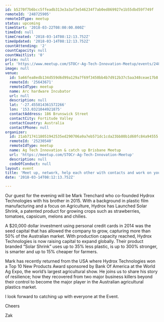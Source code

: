 ```yaml
---
id: b5270f7b6bcc5ffeadb313e3a3af3e546234f7ab0ed869927e1b55dbd59f749f
remoteId: '248725905'
remoteIdType: meetup
status: upcoming
timeStart: '2018-03-22T08:00:00.000Z'
timeEnd: null
timeCreated: '2018-03-14T08:12:13.752Z'
timeUpdated: '2018-03-14T08:12:13.752Z'
countAttending: '2'
countCapacity: null
countWaitlist: '0'
price: null
url: 'https://www.meetup.com/STOCr-Ag-Tech-Innovation-Meetup/events/248725905/'
image: null
venue:
  id: 5a66fea8edb134d559d6d99a129a7f69f3450bb4b7d912b37c5aa348ceae17b8
  remoteId: '25643671'
  remoteIdType: meetup
  name: Arc hardware Incubator
  url: null
  description: null
  lat: '-27.455814361572266'
  lon: '153.0321044921875'
  contactAddress: 186 Brunswick Street
  contactCity: Fortitude Valley
  contactCountry: Australia
  contactPhone: null
organizer:
  id: 21ab7174118051942535ed290706a9a7eb571dc1cda23bb80b1d60fc84a94555
  remoteId: '25230540'
  remoteIdType: meetup
  name: Ag Tech Innovation & catch up Brisbane Meetup
  url: 'https://meetup.com/STOCr-Ag-Tech-Innovation-Meetup'
  description: null
  codeOfConduct: null
layout: event
title: 'Meet up, network, help each other with contacts and work on your idea'
date: '2018-03-14T08:12:13.752Z'

---
```

<p>Our guest for the evening will be Mark Trenchard who co-founded Hydrox Technologies with his brother in 2015. With a background in plastic film manufacturing and a focus on Agriculture, Hydrox has Launched Solar Shrink, a patented product for growing crops such as strawberries, tomatoes, capsicum, melons and chilies.</p> <p>A $20,000 dollar investment using personal credit cards in 2014 was the seed capital that has allowed the company to grow, capturing more than 50% of the Australian market. With production capacity reached, Hydrox Technologies is now raising capital to expand globally. Their product branded “Solar Shrink” uses up to 35% less plastic, is up to 300% stronger, is smarter and up to 15% cheaper for farmers.</p> <p>Mark has recently returned from the USA where Hydrox Technologies won a Top 10 New Products Award sponsored by Bank Of America at the World Ag Expo, the world’s largest agricultural show. He joins us to share his story of resilience; how they recovered from two major business killers beyond their control to become the major player in the Australian agricultural plastics market.</p> <p>I look forward to catching up with everyone at the Event.</p> <p>Cheers</p> <p>Zak</p>
